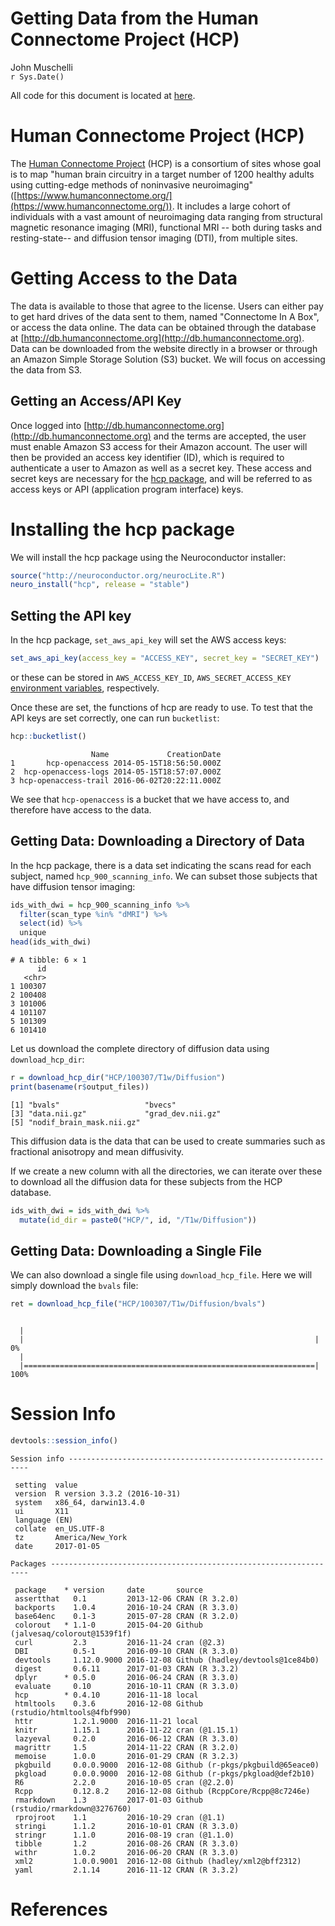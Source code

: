# Getting Data from the Human Connectome Project (HCP)
John Muschelli  
`r Sys.Date()`  

All code for this document is located at [here](https://raw.githubusercontent.com/muschellij2/neuroc/master/hcp/index.R).



# Human Connectome Project (HCP)
The [Human Connectome Project](https://www.humanconnectome.org/) (HCP) is a consortium of sites whose goal is to map "human brain circuitry in a target number of 1200 healthy adults using cutting-edge methods of noninvasive neuroimaging" ([https://www.humanconnectome.org/](https://www.humanconnectome.org/)).  It includes a large cohort of individuals with a vast amount of neuroimaging data ranging from structural magnetic resonance imaging (MRI), functional MRI -- both during tasks and resting-state-- and diffusion tensor imaging (DTI), from multiple sites. 

# Getting Access to the Data

The data is available to those that agree to the license.  Users can either pay to get hard drives of the data sent to them, named "Connectome In A Box", or access the data online.  The data can be obtained through the database at [http://db.humanconnectome.org](http://db.humanconnectome.org).  Data can be downloaded from the website directly in a browser or through an Amazon Simple Storage Solution (S3) bucket.  We will focus on accessing the data from S3.
 
## Getting an Access/API Key

Once logged into [http://db.humanconnectome.org](http://db.humanconnectome.org) and the terms are accepted, the user must enable Amazon S3 access for their Amazon account.  The user will then be provided an access key identifier (ID), which is required to authenticate a user to Amazon as well as a secret key.  These access and secret keys are necessary for the [hcp package](https://github.com/muschellij2/hcp), and will be referred to as access keys or API (application program interface) keys.

# Installing the hcp package

We will install the hcp package using the Neuroconductor installer:

```r
source("http://neuroconductor.org/neurocLite.R")
neuro_install("hcp", release = "stable")
```

## Setting the API key

In the hcp package, `set_aws_api_key` will set the AWS access keys:


```r
set_aws_api_key(access_key = "ACCESS_KEY", secret_key = "SECRET_KEY")
```
or these can be stored in `AWS_ACCESS_KEY_ID`, `AWS_SECRET_ACCESS_KEY` [environment variables](https://stat.ethz.ch/R-manual/R-devel/library/base/html/EnvVar.html), respectively.

Once these are set, the functions of hcp are ready to use.  To test that the API keys are set correctly, one can run `bucketlist`:


```r
hcp::bucketlist()
```


```
                  Name             CreationDate
1       hcp-openaccess 2014-05-15T18:56:50.000Z
2  hcp-openaccess-logs 2014-05-15T18:57:07.000Z
3 hcp-openaccess-trail 2016-06-02T20:22:11.000Z
```

We see that `hcp-openaccess` is a bucket that we have access to, and therefore have access to the data.


## Getting Data: Downloading a Directory of Data

In the hcp package, there is a data set indicating the scans read for each subject, named `hcp_900_scanning_info`.  We can subset those subjects that have diffusion tensor imaging:


```r
ids_with_dwi = hcp_900_scanning_info %>% 
  filter(scan_type %in% "dMRI") %>% 
  select(id) %>% 
  unique
head(ids_with_dwi)
```

```
# A tibble: 6 × 1
      id
   <chr>
1 100307
2 100408
3 101006
4 101107
5 101309
6 101410
```

Let us download the complete directory of diffusion data using `download_hcp_dir`:

```r
r = download_hcp_dir("HCP/100307/T1w/Diffusion")
print(basename(r$output_files))
```

```
[1] "bvals"                   "bvecs"                  
[3] "data.nii.gz"             "grad_dev.nii.gz"        
[5] "nodif_brain_mask.nii.gz"
```
This diffusion data is the data that can be used to create summaries such as fractional anisotropy and mean diffusivity.  

If we create a new column with all the directories, we can iterate over these to download all the diffusion data for these subjects from the HCP database.

```r
ids_with_dwi = ids_with_dwi %>% 
  mutate(id_dir = paste0("HCP/", id, "/T1w/Diffusion"))
```

## Getting Data: Downloading a Single File
We can also download a single file using `download_hcp_file`.  Here we will simply download the `bvals` file:


```r
ret = download_hcp_file("HCP/100307/T1w/Diffusion/bvals")
```

```

  |                                                                       
  |                                                                 |   0%
  |                                                                       
  |=================================================================| 100%
```



# Session Info


```r
devtools::session_info()
```

```
Session info -------------------------------------------------------------
```

```
 setting  value                       
 version  R version 3.3.2 (2016-10-31)
 system   x86_64, darwin13.4.0        
 ui       X11                         
 language (EN)                        
 collate  en_US.UTF-8                 
 tz       America/New_York            
 date     2017-01-05                  
```

```
Packages -----------------------------------------------------------------
```

```
 package    * version     date       source                            
 assertthat   0.1         2013-12-06 CRAN (R 3.2.0)                    
 backports    1.0.4       2016-10-24 CRAN (R 3.3.0)                    
 base64enc    0.1-3       2015-07-28 CRAN (R 3.2.0)                    
 colorout   * 1.1-0       2015-04-20 Github (jalvesaq/colorout@1539f1f)
 curl         2.3         2016-11-24 cran (@2.3)                       
 DBI          0.5-1       2016-09-10 CRAN (R 3.3.0)                    
 devtools     1.12.0.9000 2016-12-08 Github (hadley/devtools@1ce84b0)  
 digest       0.6.11      2017-01-03 CRAN (R 3.3.2)                    
 dplyr      * 0.5.0       2016-06-24 CRAN (R 3.3.0)                    
 evaluate     0.10        2016-10-11 CRAN (R 3.3.0)                    
 hcp        * 0.4.10      2016-11-18 local                             
 htmltools    0.3.6       2016-12-08 Github (rstudio/htmltools@4fbf990)
 httr         1.2.1.9000  2016-11-21 local                             
 knitr        1.15.1      2016-11-22 cran (@1.15.1)                    
 lazyeval     0.2.0       2016-06-12 CRAN (R 3.3.0)                    
 magrittr     1.5         2014-11-22 CRAN (R 3.2.0)                    
 memoise      1.0.0       2016-01-29 CRAN (R 3.2.3)                    
 pkgbuild     0.0.0.9000  2016-12-08 Github (r-pkgs/pkgbuild@65eace0)  
 pkgload      0.0.0.9000  2016-12-08 Github (r-pkgs/pkgload@def2b10)   
 R6           2.2.0       2016-10-05 cran (@2.2.0)                     
 Rcpp         0.12.8.2    2016-12-08 Github (RcppCore/Rcpp@8c7246e)    
 rmarkdown    1.3         2017-01-03 Github (rstudio/rmarkdown@3276760)
 rprojroot    1.1         2016-10-29 cran (@1.1)                       
 stringi      1.1.2       2016-10-01 CRAN (R 3.3.0)                    
 stringr      1.1.0       2016-08-19 cran (@1.1.0)                     
 tibble       1.2         2016-08-26 CRAN (R 3.3.0)                    
 withr        1.0.2       2016-06-20 CRAN (R 3.3.0)                    
 xml2         1.0.0.9001  2016-12-08 Github (hadley/xml2@bff2312)      
 yaml         2.1.14      2016-11-12 CRAN (R 3.3.2)                    
```

# References
